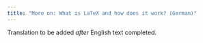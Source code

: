 ```yaml
---
title: "More on: What is LaTeX and how does it work? (German)"
---
```

Translation to be added _after_ English text completed.
